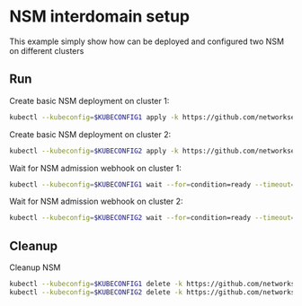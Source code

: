 # NSM interdomain setup


This example simply show how can be deployed and configured two NSM on different clusters

## Run

Create basic NSM deployment on cluster 1:

```bash
kubectl --kubeconfig=$KUBECONFIG1 apply -k https://github.com/networkservicemesh/deployments-k8s/examples/interdomain/nsm/cluster1?ref=3c830a1cb99b4f6aa91120a219c3b4af8ced5a13
```

Create basic NSM deployment on cluster 2:

```bash
kubectl --kubeconfig=$KUBECONFIG2 apply -k https://github.com/networkservicemesh/deployments-k8s/examples/interdomain/nsm/cluster2?ref=3c830a1cb99b4f6aa91120a219c3b4af8ced5a13
```

Wait for NSM admission webhook on cluster 1:

```bash
kubectl --kubeconfig=$KUBECONFIG1 wait --for=condition=ready --timeout=1m pod -n nsm-system -l app=admission-webhook-k8s
```

Wait for NSM admission webhook on cluster 2:

```bash
kubectl --kubeconfig=$KUBECONFIG2 wait --for=condition=ready --timeout=1m pod -n nsm-system -l app=admission-webhook-k8s
```

## Cleanup

Cleanup NSM
```bash
kubectl --kubeconfig=$KUBECONFIG1 delete -k https://github.com/networkservicemesh/deployments-k8s/examples/interdomain/nsm/cluster1?ref=3c830a1cb99b4f6aa91120a219c3b4af8ced5a13
kubectl --kubeconfig=$KUBECONFIG2 delete -k https://github.com/networkservicemesh/deployments-k8s/examples/interdomain/nsm/cluster2?ref=3c830a1cb99b4f6aa91120a219c3b4af8ced5a13
```
